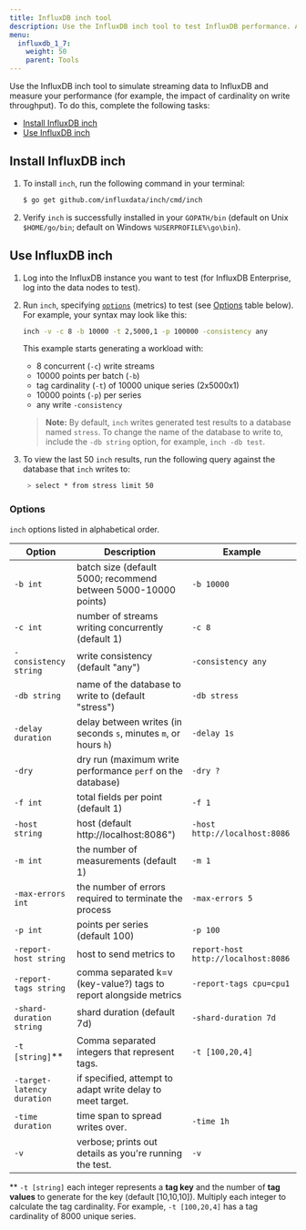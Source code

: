 ```yaml
---
title: InfluxDB inch tool
description: Use the InfluxDB inch tool to test InfluxDB performance. Adjust the number of points and tag values to test ingesting different tag cardinalities.
menu:
  influxdb_1_7:
    weight: 50
    parent: Tools
---
```


Use the InfluxDB inch tool to simulate streaming data to InfluxDB and measure your performance (for example, the impact of cardinality on write throughput). To do this, complete the following tasks:

- [Install InfluxDB inch](#install-influxdb-inch)
- [Use InfluxDB inch](#use-influxdb-inch)

## Install InfluxDB inch

1. To install `inch`, run the following command in your terminal:

    ```bash
    $ go get github.com/influxdata/inch/cmd/inch
    ```

2. Verify `inch` is successfully installed in your `GOPATH/bin` (default on Unix `$HOME/go/bin`; default on Windows `%USERPROFILE%\go\bin`).

## Use InfluxDB inch

1. Log into the InfluxDB instance you want to test (for InfluxDB Enterprise, log into the data nodes to test).
2. Run `inch`, specifying [`options`](#options) (metrics) to test (see [Options](#options) table below). For example, your syntax may look like this:

    ```bash
    inch -v -c 8 -b 10000 -t 2,5000,1 -p 100000 -consistency any
    ```

    This example starts generating a workload with:
  
    - 8 concurrent (`-c`) write streams
    - 10000 points per batch (`-b`)
    - tag cardinality (`-t`) of 10000 unique series (2x5000x1)
    - 10000 points (`-p`) per series
    - any write `-consistency`

    > **Note:** By default, `inch` writes generated test results to a database named `stress`. To change the name of the database to write to, include the `-db string` option, for example, `inch -db test`.

3. To view the last 50 `inch` results, run the following query against the database that `inch` writes to:

    ```bash
     > select * from stress limit 50
   ```

### Options

`inch` options listed in alphabetical order.

|Option                      | Description                                                                     |Example                              |
|------------                | ----------                                                                      | -------                             |
| `-b int`                   |  batch size (default 5000; recommend between 5000-10000 points)                 | `-b 10000`                          |
| `-c int`                   |  number of streams writing concurrently (default 1)                             | `-c 8`                              |
| `-consistency string`      |  write consistency (default "any")                                              | `-consistency any`                  |
| `-db string`               |  name of the database to write to (default "stress")                            | `-db stress`                        |
| `-delay duration`          |  delay between writes (in seconds `s`, minutes `m`, or hours `h`)               | `-delay 1s`                         |
| `-dry`                     |  dry run (maximum write performance `perf` on the database)                     | `-dry ?`                            |
| `-f int`                   |  total fields per point (default 1)                                             | `-f 1`                              |
|`-host string`              |  host (default http<nolink>://localhost:8086")                                  | `-host http://localhost:8086`       |
| `-m int`                   |  the number of measurements (default 1)                                         | `-m 1`                              |
| `-max-errors int`          |  the number of errors required to terminate the process                         | `-max-errors 5`                     |
| `-p int`                   |  points per series (default 100)                                                | `-p 100`                            |
| `-report-host string`      |  host to send metrics to                                                        | `report-host http://localhost:8086` |
| `-report-tags string`      |  comma separated k=v (key-value?) tags to report alongside metrics              | `-report-tags cpu=cpu1`             |
| `-shard-duration string`   |  shard duration (default 7d)                                                    |`-shard-duration 7d`                 |
| `-t [string]`&ast;&ast;    |  Comma separated integers that represent tags.                                  | `-t [100,20,4]`                     |
| `-target-latency duration` |  if specified, attempt to adapt write delay to meet target.                     |                                     |
| `-time duration`           |  time span to spread writes over.                                               | `-time 1h`                          |
|  `-v`                      |  verbose; prints out details as you're running the test.                        | `-v`                                |

&ast;&ast; `-t [string]` each integer represents a **tag key** and the number of **tag values** to generate for the key (default [10,10,10]). Multiply each integer to calculate the tag cardinality. For example, `-t [100,20,4]` has a tag cardinality of 8000 unique series.
